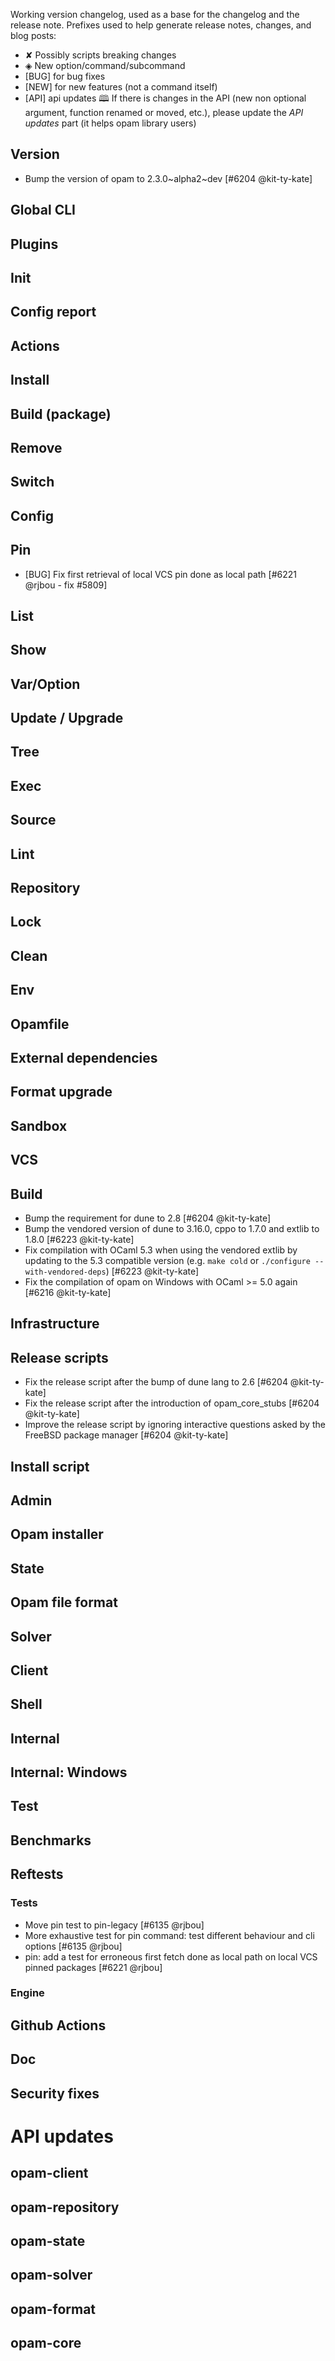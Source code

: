 Working version changelog, used as a base for the changelog and the release
note.
Prefixes used to help generate release notes, changes, and blog posts:
* ✘ Possibly scripts breaking changes
* ◈ New option/command/subcommand
* [BUG] for bug fixes
* [NEW] for new features (not a command itself)
* [API] api updates 🕮
If there is changes in the API (new non optional argument, function renamed or
moved, etc.), please update the _API updates_ part (it helps opam library
users)

## Version
  * Bump the version of opam to 2.3.0~alpha2~dev [#6204 @kit-ty-kate]

## Global CLI

## Plugins

## Init

## Config report

## Actions

## Install

## Build (package)

## Remove

## Switch

## Config

## Pin
  * [BUG] Fix first retrieval of local VCS pin done as local path [#6221 @rjbou - fix #5809]

## List

## Show

## Var/Option

## Update / Upgrade

## Tree

## Exec

## Source

## Lint

## Repository

## Lock

## Clean

## Env

## Opamfile

## External dependencies

## Format upgrade

## Sandbox

## VCS

## Build
  * Bump the requirement for dune to 2.8 [#6204 @kit-ty-kate]
  * Bump the vendored version of dune to 3.16.0, cppo to 1.7.0 and extlib to 1.8.0 [#6223 @kit-ty-kate]
  * Fix compilation with OCaml 5.3 when using the vendored extlib by updating to the 5.3 compatible version (e.g. `make cold` or `./configure --with-vendored-deps`) [#6223 @kit-ty-kate]
  * Fix the compilation of opam on Windows with OCaml >= 5.0 again [#6216 @kit-ty-kate]

## Infrastructure

## Release scripts
  * Fix the release script after the bump of dune lang to 2.6 [#6204 @kit-ty-kate]
  * Fix the release script after the introduction of opam\_core\_stubs [#6204 @kit-ty-kate]
  * Improve the release script by ignoring interactive questions asked by the FreeBSD package manager [#6204 @kit-ty-kate]

## Install script

## Admin

## Opam installer

## State

## Opam file format

## Solver

## Client

## Shell

## Internal

## Internal: Windows

## Test

## Benchmarks

## Reftests
### Tests
  * Move pin test to pin-legacy [#6135 @rjbou]
  * More exhaustive test for pin command: test different behaviour and cli options [#6135 @rjbou]
  * pin: add a test for erroneous first fetch done as local path on local VCS pinned packages [#6221 @rjbou]

### Engine

## Github Actions

## Doc

## Security fixes

# API updates
## opam-client

## opam-repository

## opam-state

## opam-solver

## opam-format

## opam-core
